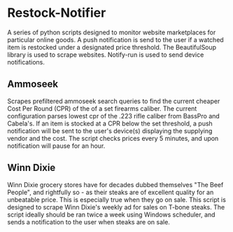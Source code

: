 ﻿# Restock-Notifier
A series of python scripts designed to monitor website marketplaces for particular online goods. A push notification is send to the user if a watched item is restocked under a designated price threshold. The BeautifulSoup library is used to scrape websites. Notify-run is used to send device notifications.

Ammoseek
----------
Scrapes prefiltered ammoseek search queries to find the current cheaper Cost Per Round (CPR) of the of a set firearms caliber. The current configuration parses lowest cpr of the .223 rifle caliber from BassPro and Cabela's. If an item is stocked at a CPR below the set threshold, a push notification will be sent to the user's device(s) displaying the supplying vendor and the cost. The script checks prices every 5 minutes, and upon notification will pause for an hour.


Winn Dixie
----------
Winn Dixie grocery stores have for decades dubbed themselves "The Beef People", and rightfully so - as their steaks are of excellent quality for an unbeatable price. This is especially true when they go on sale. This script is designed to scrape Winn Dixie's weekly ad for sales on T-bone steaks. The script ideally should be ran twice a week using Windows scheduler, and sends a notification to the user when steaks are on sale.
